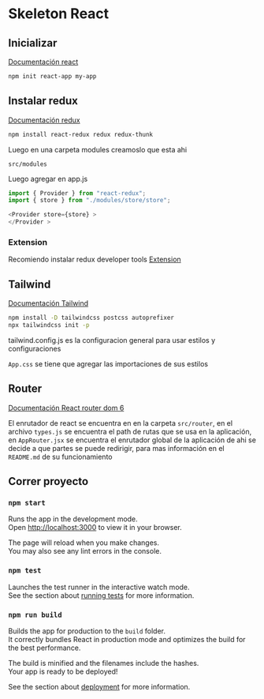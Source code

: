 # Skeleton React
## Inicializar
[Documentación react](https://create-react-app.dev/docs/getting-started)

```bash
npm init react-app my-app
```

## Instalar redux
[Documentación redux](https://react-redux.js.org/introduction/getting-started)

```bash
npm install react-redux redux redux-thunk

```

Luego en una carpeta modules creamoslo que esta ahi

`src/modules`

Luego agregar en app.js

```js
import { Provider } from "react-redux";
import { store } from "./modules/store/store";

<Provider store={store} >
</Provider >

```

### Extension

Recomiendo instalar redux developer tools [Extension](https://chrome.google.com/webstore/detail/redux-devtools/lmhkpmbekcpmknklioeibfkpmmfibljd?hl=es)

## Tailwind
[Documentación Tailwind](https://tailwindcss.com/docs/guides/create-react-app)

```bash
npm install -D tailwindcss postcss autoprefixer
npx tailwindcss init -p
```

tailwind.config.js es la configuracion general para usar estilos y configuraciones

`App.css` se tiene que agregar las importaciones de sus estilos

## Router
[Documentación React router dom 6](https://reactrouter.com/docs/en/v6/getting-started/overview)

El enrutador de react se encuentra en en la carpeta `src/router`, en el archivo `types.js` se encuentra el path de rutas que se usa en la aplicación, en `AppRouter.jsx` se encuentra el enrutador global de la aplicación de ahi se decide a que partes se puede redirigir, para mas información en el `README.md` de su funcionamiento

## Correr proyecto

### `npm start`

Runs the app in the development mode.\
Open [http://localhost:3000](http://localhost:3000) to view it in your browser.

The page will reload when you make changes.\
You may also see any lint errors in the console.

### `npm test`

Launches the test runner in the interactive watch mode.\
See the section about [running tests](https://facebook.github.io/create-react-app/docs/running-tests) for more information.

### `npm run build`

Builds the app for production to the `build` folder.\
It correctly bundles React in production mode and optimizes the build for the best performance.

The build is minified and the filenames include the hashes.\
Your app is ready to be deployed!

See the section about [deployment](https://facebook.github.io/create-react-app/docs/deployment) for more information.

